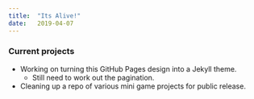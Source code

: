 ```yaml
---
title:  "Its Alive!"
date:   2019-04-07 
---
```


### Current projects
- Working on turning this GitHub Pages design into a Jekyll theme. 
    - Still need to work out the pagination.
- Cleaning up a repo of various mini game projects for public release.
